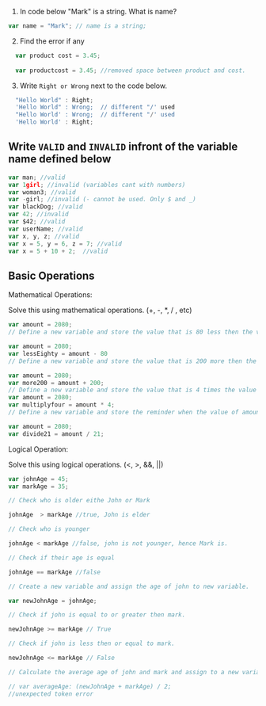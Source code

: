 1. In code below "Mark" is a string.  What is name?
```js
var name = "Mark"; // name is a string; 
```

2. Find the error if any
```js
  var product cost = 3.45; 
  
  var productcost = 3.45; //removed space between product and cost.
```

3. Write `Right or Wrong` next to the code below.

```js
  "Hello World" : Right;
  'Hello World" : Wrong;  // different "/' used
  "Hello World' : Wrong;  // different "/' used
  'Hello World' : Right;
```

## Write `VALID` and `INVALID` infront of the variable name defined below
```js
var man; //valid
var 1girl; //invalid (variables cant with numbers)
var woman3; //valid
var -girl; //invalid (- cannot be used. Only $ and _)
var blackDog; //valid
var 42; //invalid
var $42; //valid
var userName; //valid
var x, y, z; //valid
var x = 5, y = 6, z = 7; //valid
var x = 5 + 10 + 2;  //valid
```

## Basic Operations

Mathematical Operations:

Solve this using mathematical operations. (+, -, *, / , etc)

```js
var amount = 2080;
// Define a new variable and store the value that is 80 less then the value of amount.

var amount = 2080;
var lessEighty = amount - 80
// Define a new variable and store the value that is 200 more then the value of amount.

var amount = 2080;
var more200 = amount + 200;
// Define a new variable and store the value that is 4 times the value of amount.
var amount = 2080;
var multiplyfour = amount * 4;
// Define a new variable and store the reminder when the value of amount is  divided by 21.

var amount = 2080;
var divide21 = amount / 21;
```

Logical Operation:

Solve this using logical operations. (<, >, &&, ||)

```js
var johnAge = 45;
var markAge = 35;

// Check who is older eithe John or Mark

johnAge  > markAge //true, John is elder

// Check who is younger

johnAge < markAge //false, john is not younger, hence Mark is.

// Check if their age is equal

johnAge == markAge //false

// Create a new variable and assign the age of john to new variable.

var newJohnAge = johnAge;

// Check if john is equal to or greater then mark.

newJohnAge >= markAge // True

// Check if john is less then or equal to mark.

newJohnAge <= markAge // False

// Calculate the average age of john and mark and assign to a new variable.

// var averageAge: (newJohnAge + markAge) / 2; 
//unexpected token error
```